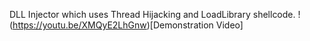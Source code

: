 DLL Injector which uses Thread Hijacking and LoadLibrary shellcode.
!(https://youtu.be/XMQyE2LhGnw)[Demonstration Video]
